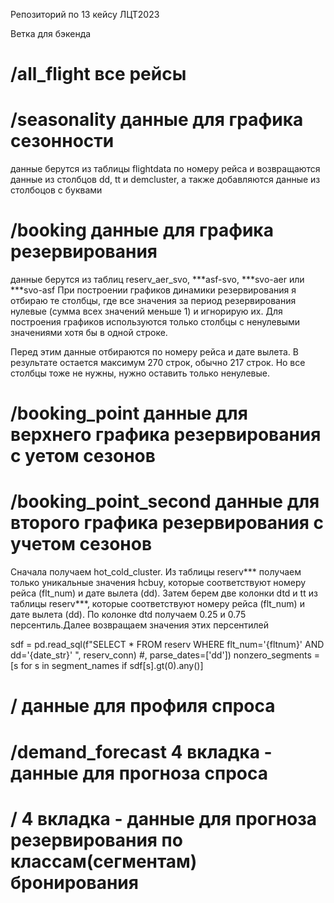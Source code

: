 Репозиторий по 13 кейсу ЛЦТ2023

Ветка для бэкенда



# /all_flight все рейсы


# /seasonality данные для графика сезонности
данные берутся из таблицы flightdata по номеру рейса и возвращаются данные из столбцов dd, tt и demcluster, а также добавляются данные из столбоцов с буквами


# /booking данные для графика резервирования
данные берутся из таблиц reserv_aer_svo, ***asf-svo, ***svo-aer или ***svo-asf
При построении графиков динамики резервирования я отбираю те столбцы, где все значения за период резервирования нулевые (сумма всех значений меньше 1) и игнорирую их. Для построения графиков используются только столбцы с ненулевыми значениями хотя бы в одной строке.

Перед этим данные отбираются по номеру рейса и дате вылета. В результате остается максимум 270 строк, обычно 217 строк. Но все столбцы тоже не нужны, нужно оставить только ненулевые.


# /booking_point данные для верхнего графика резервирования с уетом сезонов


# /booking_point_second данные для второго графика резервирования с учетом сезонов

Сначала получаем hot_cold_cluster. Из таблицы reserv*** получаем только уникальные значения hcbuy, которые соответствуют номеру рейса (flt_num) и дате вылета (dd). Затем берем две колонки dtd и tt  из таблицы reserv***, которые соответствуют номеру рейса (flt_num) и дате вылета (dd). По колонке dtd получаем 0.25 и 0.75 персентиль.Далее возвращаем значения этих персентилей

sdf = pd.read_sql(f"SELECT * FROM reserv WHERE flt_num='{fltnum}' AND dd='{date_str}' ", reserv_conn) #, parse_dates=['dd'])
nonzero_segments = [s for s in segment_names if sdf[s].gt(0).any()] 

# / данные для профиля спроса


# /demand_forecast 4 вкладка - данные для прогноза спроса


# / 4 вкладка - данные для прогноза резервирования по классам(сегментам) бронирования